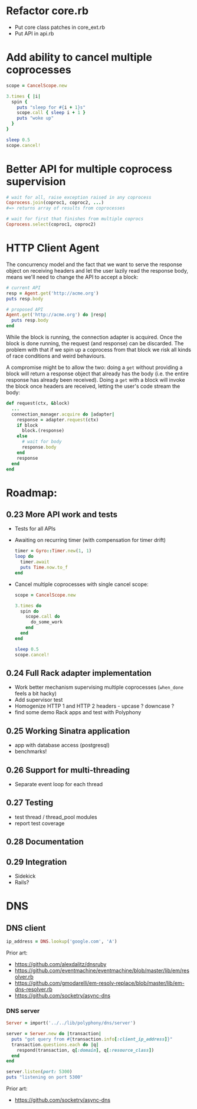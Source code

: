 # Refactor core.rb

- Put core class patches in core_ext.rb
- Put API in api.rb

# Add ability to cancel multiple coprocesses

```ruby
scope = CancelScope.new

3.times { |i|
  spin {
    puts "sleep for #{i + 1}s"
    scope.call { sleep i + 1 }
    puts "woke up"
  }
}

sleep 0.5
scope.cancel!
```

# Better API for multiple coprocess supervision

```ruby
# wait for all, raise exception raised in any coprocess
Coprocess.join(coproc1, coproc2, ...)
#=> returns array of results from coprocesses

# wait for first that finishes from multiple coprocs
Coprocess.select(coproc1, coproc2)
```

# HTTP Client Agent

The concurrency model and the fact that we want to serve the response object on
receiving headers and let the user lazily read the response body, means we'll
need to change the API to accept a block:

```ruby
# current API
resp = Agent.get('http://acme.org')
puts resp.body

# proposed API
Agent.get('http://acme.org') do |resp|
  puts resp.body
end
```

While the block is running, the connection adapter is acquired. Once the block
is done running, the request (and response) can be discarded. The problem with
that if we spin up a coprocess from that block we risk all kinds of race
conditions and weird behaviours.

A compromise might be to allow the two: doing a `get` without providing a block
will return a response object that already has the body (i.e. the entire
response has already been received). Doing a `get` with a block will invoke the
block once headers are received, letting the user's code stream the body:

```ruby
def request(ctx, &block)
  ...
  connection_manager.acquire do |adapter|
    response = adapter.request(ctx)
    if block
      block.(response)
    else
      # wait for body
      response.body
    end
    response
  end
end
```

# Roadmap:

## 0.23 More API work and tests

- Tests for all APIs
- Awaiting on recurring timer (with compensation for timer drift)

  ```ruby
  timer = Gyro::Timer.new(1, 1)
  loop do
    timer.await
    puts Time.now.to_f
  end
  ```

- Cancel multiple coprocesses with single cancel scope:

  ```ruby
  scope = CancelScope.new

  3.times do
    spin do
      scope.call do
        do_some_work
      end
    end
  end

  sleep 0.5
  scope.cancel!
  ```

## 0.24 Full Rack adapter implementation

- Work better mechanism supervising multiple coprocesses (`when_done` feels a
  bit hacky)
- Add supervisor test
- Homogenize HTTP 1 and HTTP 2 headers - upcase ? downcase ?
- find some demo Rack apps and test with Polyphony

## 0.25 Working Sinatra application

- app with database access (postgresql)
- benchmarks!

## 0.26 Support for multi-threading

- Separate event loop for each thread

## 0.27 Testing

- test thread / thread_pool modules
- report test coverage

## 0.28 Documentation

## 0.29 Integration

- Sidekick
- Rails?

# DNS

## DNS client

```ruby
ip_address = DNS.lookup('google.com', 'A')
```

Prior art:

- https://github.com/alexdalitz/dnsruby
- https://github.com/eventmachine/eventmachine/blob/master/lib/em/resolver.rb
- https://github.com/gmodarelli/em-resolv-replace/blob/master/lib/em-dns-resolver.rb
- https://github.com/socketry/async-dns

### DNS server

```ruby
Server = import('../../lib/polyphony/dns/server')

server = Server.new do |transaction|
  puts "got query from #{transaction.info[:client_ip_address]}"
  transaction.questions.each do |q|
    respond(transaction, q[:domain], q[:resource_class])
  end
end

server.listen(port: 5300)
puts "listening on port 5300"
```

Prior art:

- https://github.com/socketry/async-dns

